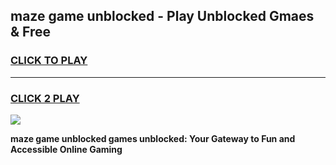 
## maze game unblocked - Play Unblocked Gmaes & Free
<h3>
<a href="https://news.freeplayer.one?title=maze_game_unblocked&ref=16F">CLICK TO PLAY</a></h3>
<hr>

<h3>
<a href="https://news.freeplayer.one?title=maze_game_unblocked&ref=16F">CLICK 2 PLAY</a>
  
</h3>

<a href="https://news.freeplayer.one?title=maze_game_unblocked&ref=16F/"><img src="https://clearcache.store/games.png"></a>


**maze game unblocked games unblocked: Your Gateway to Fun and Accessible Online Gaming**
